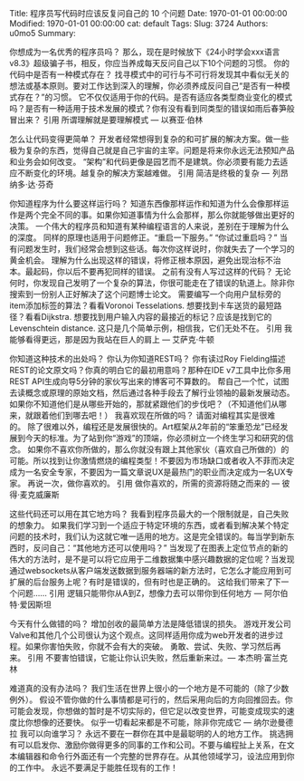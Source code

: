 Title: 程序员写代码时应该反复问自己的 10 个问题
Date: 1970-01-01 00:00:00
Modified: 1970-01-01 00:00:00
cat: default
Tags: 
Slug: 3724
Authors: u0mo5 
Summary: 

你想成为一名优秀的程序员吗？ 那么，现在是时候放下《24小时学会xxx语言v8.3》超级骗子书，相反，你应当养成每天反问自己以下10个问题的习惯。 你的代码中是否有一种模式存在？ 找寻模式中的可行与不可行将发现其中看似无关的想法或基本原则。要对工作达到深入的理解，你必须养成反问自己“是否有一种模式存在？”的习惯。 它不仅仅适用于你的代码。是否有适应各类型商业变化的模式吗？是否有一种适用于技术发展的模式？你有没有看到同类型的错误如雨后春笋般冒出来？ 引用
所谓理解就是要理解模式 — 以赛亚·伯林

怎么让代码变得更简单？ 开发者经常想得到复杂的和可扩展的解决方案。做一些极为复杂的东西，觉得自己就是自己宇宙的主宰。问题是将来你永远无法预知产品和业务会如何改变。 “架构”和代码更像是园艺而不是建筑。你必须要有能力去适应不断变化的环境。越复杂的解决方案越难做。 引用
简洁是终极的复杂 —  列昂纳多·达·芬奇

你知道程序为什么要这样运行吗？ 知道东西像那样运作和知道为什么会像那样运作是两个完全不同的事。如果你知道事情为什么会那样，那么你就能够做出更好的决策。 一个伟大的程序员和知道有某种编程语言的人来说，差别在于理解为什么的深度。 同样的原理也适用于问题修正。“重启一下服务。” “你试过重启吗？” 当有问题发生时，我们经常会想到这些话。每次你这样说时，你就失去了一个学习的黄金机会。 理解为什么出现这样的错误，将修正根本原因，避免出现治标不治本。最起码，你以后不要再犯同样的错误。 之前有没有人写过这样的代码？ 无论何时，你发现自己发明了一个复杂的算法，你很可能走在了错误的轨道上。除非你搜索到一份别人正好解决了这个问题博士论文。 需要编写一个向用户鼠标旁的item添加标签的算法？看看Voronoi Tesselations. 想要找到卡车送货的最短路径？看看Dijkstra. 想要找到用户输入内容的最接近的标记？应该是找到它的Levenschtein distance. 这只是几个简单示例，相信我，它们无处不在。 引用
我能够看得更远，那是因为我站在巨人的肩上 — 艾萨克·牛顿 

你知道这种技术的出处吗？ 你认为你知道REST吗？ 你有读过Roy Fielding描述REST的论文原文吗？你真的明白它的最初用意吗？那种在IDE v7工具中比你多用REST API生成向导5分钟的家伙写出来的博客可不算数的。 帮自己一个忙，试图去读概念或原理的原始文档，然后通过各种手段去了解行业领袖的最新发展动态。如果你不知道他们是从哪些开始的，那就紧跟他们的步伐吧？（不知道他们从哪来，就跟着他们到哪去吧！） 我喜欢现在所做的吗？ 请面对编程其实是很难的。 除了很难以外，编程还是发展很快的。Art框架从2年前的“笨重恐龙”已经发展到今天的标准。为了站到你“游戏”的顶端，你必须树立一个终生学习和研究的信念。 如果你不喜欢你所做的，那么你就没有跟上其他家伙（喜欢自己所做的）的可能。所以找到让你激情燃烧的编程类型！不要因为市场缺口或者收入不菲而决定成为一名安全专家，不要因为一篇文章说UX是最热门的职业而决定成为一名UX专家。 再说一次，做你喜欢的。 引用
做你喜欢的，所需的资源将随之而来的 — 彼得·麦克威廉斯

这些代码还可以用在其它地方吗？ 我看到程序员最大的一个限制就是，自己失败的想象力。 如果我们学习到一个适应于特定环境的东西，或者看到解决某个特定问题的技术时，我们认为这就它唯一适用的地方。这是完全错误的。每当学到新东西时，反问自己：“其他地方还可以使用吗？” 当发现了在图表上定位节点的新的伟大的方法时，是不是可以将它应用于二维数据集中感兴趣数据的定位呢？当发现通过websockets从客户端发送数据到服务器端的新方法时，它怎么才能应用到可扩展的后台服务上呢？有时是错误的，但有时也是正确的。 这给我们带来了下一个问题…… 引用
逻辑只能带你从A到Z，想像力去可以带你到任何地方 — 阿尔伯特·爱因斯坦 

今天有什么做错的吗？ 增加创收的最简单方法是降低错误的损失。 游戏开发公司Valve和其他几个公司很认为这个观点。这同样适用你成为web开发者的进步过程。如果你害怕失败，你就不会有大的突破。 勇敢、尝试、失败、学习然后再来。 引用
不要害怕错误，它能让你认识失败，然后重新来过。— 本杰明·富兰克林

难道真的没有办法吗？ 我们生活在世界上很小的一个地方是不可能的（除了少数例外）。 假设不管你做的什么事情都是可行的，然后采用向后的方向回推回去。你可能会发现，你想做的暂时是不切实际的，但它足以改变世界，可能变成现实的速度比你想像的还要快。 似乎一切看起来都是不可能，除非你完成它 — 纳尔逊曼德拉 我可以向谁学习？ 永远不要在一群你在其中是最聪明的人的地方工作。 挑选拥有可以启发你、激励你做得更多的同事的工作和公司。不要与编程扯上关系，在文本编辑器和命令行外面还有一个完整的世界存在。从其他领域学习，设法应用到你的工作中。 永远不要满足于能胜任现有的工作！

 
